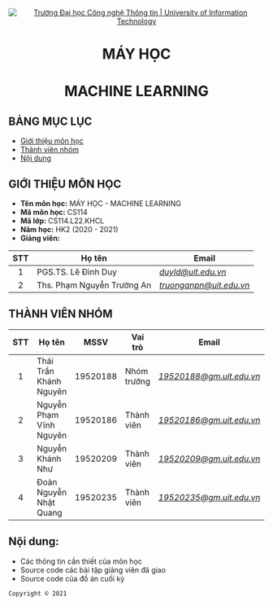 <!-- Banner -->
<p align="center">
  <a href="https://www.uit.edu.vn/" title="Trường Đại học Công nghệ Thông tin" style="border: none;">
    <img src="https://i.imgur.com/WmMnSRt.png" alt="Trường Đại học Công nghệ Thông tin | University of Information Technology">
  </a>
</p>

<!-- Title -->
<h1 align="center"><b>MÁY HỌC</b></h1>
<h1 align="center"><b>MACHINE LEARNING</b></h1>

<!-- Main -->
## BẢNG MỤC LỤC
* [Giới thiệu môn học](#giới-thiệu-môn-học)
* [Thành viên nhóm](#thành-viên-nhóm)
* [Nội dung](#nội-dung)

## GIỚI THIỆU MÔN HỌC
* **Tên môn học:** MÁY HỌC - MACHINE LEARNING
* **Mã môn học:** CS114
* **Mã lớp:** CS114.L22.KHCL
* **Năm học:** HK2 (2020 - 2021)
* **Giảng viên:**

| STT | Họ tên | Email | 
| :---: | --- | --- |
| 1 | PGS.TS. Lê Đình Duy | *duyld@uit.edu.vn* |
| 2 | Ths. Phạm Nguyễn Trường An | *truonganpn@uit.edu.vn* |

## THÀNH VIÊN NHÓM
| STT | Họ tên | MSSV | Vai trò | Email | Github |
| :---: | --- | --- | --- | --- | --- |
| 1 | Thái Trần Khánh Nguyên | 19520188 | Nhóm trưởng | *19520188@gm.uit.edu.vn* | [ttknguyen](https://github.com/ttknguyen) | 
| 2 | Nguyễn Phạm Vĩnh Nguyên | 19520186 | Thành viên | *19520186@gm.uit.edu.vn* | [nivla0607](https://github.com/nivla0607) |
| 3 | Nguyễn Khánh Như | 19520209 | Thành viên | *19520209@gm.uit.edu.vn* | [nkn-nhu](https://github.com/nkn-nhu) |
| 4 | Đoàn Nguyễn Nhật Quang | 19520235 | Thành viên | *19520235@gm.uit.edu.vn* | [JD981](https://github.com/JD981) |

## Nội dung:
* Các thông tin cần thiết của môn học
* Source code các bài tập giảng viên đã giao
* Source code của đồ án cuối kỳ

<!-- Footer -->
`Copyright © 2021`
<!-- Copyright © 2021 - By JD981 -->
